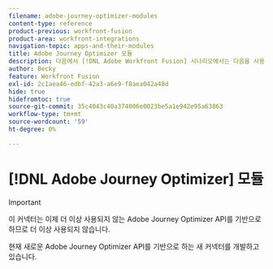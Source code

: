 ```yaml
---
filename: adobe-journey-optimizer-modules
content-type: reference
product-previous: workfront-fusion
product-area: workfront-integrations
navigation-topic: apps-and-their-modules
title: Adobe Journey Optimizer 모듈
description: 다음에서 [!DNL Adobe Workfront Fusion] 시나리오에서는 다음을 사용하는 워크플로를 자동화할 수 있습니다 [!DNL Adobe Journey Optimizer]을 여러 타사 응용 프로그램 및 서비스에 연결할 수 있습니다.
author: Becky
feature: Workfront Fusion
exl-id: 2c1aea46-edbf-42a3-a6e9-f8aea042a48d
hide: true
hidefromtoc: true
source-git-commit: 35c4043c40a374006e0023be5a1e942e95a63863
workflow-type: tm+mt
source-wordcount: '59'
ht-degree: 0%

---
```


# [!DNL Adobe Journey Optimizer] 모듈

>[!IMPORTANT]
>
>이 커넥터는 이제 더 이상 사용되지 않는 Adobe Journey Optimizer API를 기반으로 하므로 더 이상 사용되지 않습니다.
>
>현재 새로운 Adobe Journey Optimizer API를 기반으로 하는 새 커넥터를 개발하고 있습니다.

<!--

In an [!DNL Adobe Workfront Fusion] scenario, you can automate workflows that use [!DNL Adobe Journey Optimizer], as well as connect it to multiple third-party applications and services. [!DNL Adobe Journey Optimizer] modules allow you to create, read, update, or delete records, or perform a custom API call to the [!DNL Adobe Journey Optimizer] API.


If you need instructions on creating a scenario, see [Create a scenario](../../workfront-fusion/scenarios/create-a-scenario.md).

For information about modules, see [Modules in [!DNL Adobe Workfront Fusion]](../../workfront-fusion/modules/modules.md).

## Access requirements

You must have the following access to use the functionality in this article:

<table>
  <col/>
  <col/>
  <tbody>
    <tr>
      <td role="rowheader">[!DNL Adobe Workfront] plan*</td>
      <td>
        <p>[!UICONTROL Pro] or higher</p>
      </td>
    </tr>
    <tr>
      <td role="rowheader">[!DNL Adobe Workfront] license*</td>
      <td>
        <p>[!UICONTROL Plan], [!UICONTROL Work]</p>
      </td>
    </tr>
    <tr>
      <td role="rowheader">[!DNL Adobe Workfront Fusion] license**</td>
      <td>
   <p>Current license requirement: No [!DNL Workfront Fusion] license requirement.</p>
   <p>Or</p>
   <p>Legacy license requirement: [!UICONTROL [!DNL Workfront Fusion] for Work Automation and Integration] </p>
   </td>
    </tr>
    <tr>
      <td role="rowheader">Product</td>
      <td>
   <p>Current product requirement: If you have the [!UICONTROL Select] or [!UICONTROL Prime] [!DNL Adobe Workfront] Plan, your organization must purchase [!DNL Adobe Workfront Fusion] as well as [!DNL Adobe Workfront] to use functionality described in this article. [!DNL Workfront Fusion] is included in the [!UICONTROL Ultimate] [!DNL Workfront] plan.</p>
   <p>Or</p>
   <p>Legacy product requirement: Your organization must purchase [!DNL Adobe Workfront Fusion] as well as [!DNL Adobe Workfront] to use functionality described in this article.</p>
   </td>
    </tr>
  </tbody>
</table>


To find out what plan, license type, or access you have, contact your [!DNL Workfront] administrator.

For information on [!DNL Adobe Workfront Fusion] licenses, see [[!DNL Adobe Workfront Fusion] licenses](../../workfront-fusion/get-started/license-automation-vs-integration.md).

## Prerequisites

Before you can use the [!DNL Adobe Journey Optimizer] connector, you must ensure that the following prerequisites are met:

* You must have an active [!DNL Adobe Journey Optimizer] account.

## Create a connection to [!DNL Adobe Journey Optimizer]

To create a connection for your [!DNL Adobe Journey Optimizer] modules:

1. In any [!DNL Adobe Journey Optimizer] module, click **[!UICONTROL Add]** next to the Connection box.

1. Fill in the following fields:

   <table style="table-layout:auto"> 
      <col class="TableStyle-TableStyle-List-options-in-steps-Column-Column1">
      </col>
      <col class="TableStyle-TableStyle-List-options-in-steps-Column-Column2">
      </col>
      <tbody>
        <tr>
          <td role="rowheader">[!UICONTROL Connection name]</td>
          <td>
            <p>Enter a name for this connection.</p>
          </td>
        </tr>
        <tr>
          <td role="rowheader">[!UICONTROL Client ID]</td>
          <td>Enter your [!DNL Adobe] [!UICONTROL Client ID]. This can be found in the [!UICONTROL Credentials details] section of the [!DNL Adobe Developer Console].</td>
        </tr>
        <tr>
          <td role="rowheader">[!UICONTROL Client Secret]</td>
          <td>Enter your [!DNL Adobe] [!UICONTROL Client Secret]. This can be found in the [!UICONTROL Credentials details] section of the [!DNL Adobe Developer Console].
        </tr>
        <tr>
          <td role="rowheader">[!UICONTROL Technical account ID]</td>
          <td>Enter your [!DNL Adobe] [!UICONTROL Technical account ID]. This can be found in the [!UICONTROL Credentials details] section of the [!DNL Adobe Developer Console].
        </tr>
        <tr>
          <td role="rowheader">[!UICONTROL Organization ID]</td>
          <td>Enter your [!DNL Adobe] [!UICONTROL Organization ID]. This can be found in the [!UICONTROL Credentials details] section of the [!DNL Adobe Developer Console].
        </tr>
        <tr>
          <td role="rowheader">[!UICONTROL Meta scopes]</td>
          <td>
            Enter any meta scopes needed for the connection.
          </td>
        </tr>
        <tr>
          <td role="rowheader">[!UICONTROL Private key]</td>
          <td>
            <p>Enter the private key that was generated when your credentials were created in the [!DNL Adobe Developer Console]. </p>
            <p>To extract your private key or certificate:</p>
            <ol>
              <li value="1">
                <p>Click <b>[!UICONTROL Extract]</b>.</p>
              </li>
              <li value="2">
                <p>Select the type of file you are extracting.</p>
              </li>
              <li value="3">
                <p>Select the file that contains the private key or certificate.</p>
              </li>
              <li value="4">
                <p>Enter the password for the file.</p>
              </li>
              <li value="5">
                <p>Click <b>[!UICONTROL Save]</b> to extract the file and return to the connection setup.</p>
              </li>
            </ol>
          </td>
        </tr>
      </tbody>
    </table>
1. Click **[!UICONTROL Continue]** to save the connection and return to the module.

## [!DNL Adobe Journey Optimizer] modules and their fields

When you configure [!DNL Adobe Journey Optimizer] modules, [!DNL Workfront Fusion] displays the fields listed below. Along with these, additional [!DNL Adobe Journey Optimizer] fields might display, depending on factors such as your access level in the app or service. A bolded title in a module indicates a required field.

If you see the map button above a field or function, you can use it to set variables and functions for that field. For more information, see [Map information from one module to another in [!DNL Adobe Workfront Fusion]](../../workfront-fusion/mapping/map-information-between-modules.md).

![](assets/map-toggle-350x74.png)

* [Actions](#actions)
* [Searches](#searches)

### Actions

* [[!UICONTROL Create a record]](#create-a-record)
* [[!UICONTROL Make a custom API call]](#make-a-custom-api-call)
* [[!UICONTROL Delete a record]](#delete-a-record)
* [[!UICONTROL Update a record]](#update-a-record)

#### [!UICONTROL Create a record]

This action module creates a placement, decision rule, tag, personalized offer, collection, or fallback offer.

<table>
  <col/>
  <col/>
  <tbody>
    <tr>
      <td role="rowheader">[!UICONTROL Connection]</td>
     <td>For instructions on creating a connection to [!DNL Adobe Journey Optimizer], see <a href="#create-a-connection-to-adobe-journey-optimizer" class="MCXref xref" >Create a connection to [!DNL Adobe Journey Optimizer]</a> in this article.</td>
    </tr>
    <tr>
      <td role="rowheader">
        [!UICONTROL Record type]
      </td>
      <td>
        Select the type of record that you want to create
        <ul>
        <li><b>[!UICONTROL Placement]</b>: Continue to <a href="#placement-fields" >[!UICONTROL Placement] fields</a>.</li>
        <li><b>[!UICONTROL Decision rule]</b>: Continue to <a href="#decision-rule-fields" >[!UICONTROL Decision rule] fields</a>.</li>
        <li><b>[!UICONTROL Decision]</b>: Continue to <a href="#decision-fields" >[!UICONTROL Decision] fields</a>.</li>
        <li><b>[!UICONTROL Tag]</b>: Continue to <a href="#tag-fields" >[!UICONTROL Tag] fields</a>.</li>
        <li><b>[!UICONTROL Collection]</b>: Continue to <a href="#collection-fields" >[!UICONTROL Collection] fields</a>.</li>
        <li><b>[!UICONTROL Fallback offer]</b>: Continue to <a href="#fallback-offer-fields" >[!UICONTROL Fallback offer] fields</a>.</li>
        <li><b>[!UICONTROL Personalized offer]</b>: Continue to <a href="#personalized-offer-fields" >[!UICONTROL Personalized offer] fields</a>.</li>
        </ul>
      </td>
    </tr>
  </tbody>
</table>

##### [!UICONTROL Placement] fields

<table>
  <col/>
  <col/>
  <tbody>
    <tr>
      <td role="rowheader">[!UICONTROL Name]</td>
     <td>Enter or map a name for the placement.</td>
    </tr>
    <tr>
      <td role="rowheader">
        [!UICONTROL Description]
      </td>
      <td>Enter or map a description for the placement.
      </td>
    </tr>
  </tbody>
</table>


##### [!UICONTROL Decision rule] fields

<table>
  <col/>
  <col/>
  <tbody>
    <tr>
      <td role="rowheader">[!UICONTROL Name]</td>
     <td>Enter or map a name for the description rule.</td>
    </tr>
    <tr>
      <td role="rowheader">
        [!UICONTROL Description]
      </td>
      <td>Enter or map a description for the decision rule.
      </td>
    </tr>
    <tr>
      <td role="rowheader">
        [!UICONTROL Condition]
      </td>
      <td>Enter or map the condition the decision rule.
      </td>
    </tr>
  </tbody>
</table>

##### [!UICONTROL Decision] fields

<table>
  <col/>
  <col/>
  <tbody>
    <tr>
      <td role="rowheader">[!UICONTROL Name]</td>
     <td>Enter or map a name for the description rule.</td>
    </tr>
    <tr>
      <td role="rowheader">[!UICONTROL Status]</td>
      <td>Select the status for the decision.
      </td>
    </tr>
    <tr>
      <td role="rowheader">[!UICONTROL Start date]</td>
      <td><p>Enter or map the start date for the decision.</p><p>For a list of supported date formats, see <a href="../../workfront-fusion/mapping/type-coercion.md" class="MCXref xref">Type coercion in [!DNL Adobe Workfront Fusion]</a>.</p>
      </td>
    </tr>
   <tr>
      <td role="rowheader">[!UICONTROL End date]</td>
      <td><p>Enter or map the end date for the decision.</p><p>For a list of supported date formats, see <a href="../../workfront-fusion/mapping/type-coercion.md" class="MCXref xref">Type coercion in [!DNL Adobe Workfront Fusion]</a>.</p>
      </td>
    </tr>
   <tr>
      <td role="rowheader">[!UICONTROL Placements]</td>
      <td>Select the placements to add to this decision
      </td>
    </tr>
   <tr>
      <td role="rowheader">[!UICONTROL Collection]</td>
      <td>Select the offer collection that contains the offers that this decision will consider.
      </td>
    </tr>
   <tr>
      <td role="rowheader">[!UICONTROL Fallback offer]</td>
      <td>Select the fallback offer that will be presented to customers that do not match the rules for this decision.
      </td>
    </tr>
  </tbody>
</table>

##### [!UICONTROL Tag] fields

<table>
  <col/>
  <col/>
  <tbody>
    <tr>
      <td role="rowheader">[!UICONTROL Name]</td>
     <td>Enter or map a name for the tag.</td>
    </tr>
  </tbody>
</table>

##### [!UICONTROL Collection] fields

<table>
  <col/>
  <col/>
  <tbody>
    <tr>
      <td role="rowheader">[!UICONTROL Name]</td>
     <td>Enter or map a name for the collection.</td>
    </tr>
    <tr>
      <td role="rowheader">
        [!UICONTROL Filter Type]
      </td>
      <td>
      </td>
    </tr>
    <tr>
      <td role="rowheader">
        [!UICONTROL Elements]
      </td>
      <td>Select the tags to include in the colelction.
      </td>
    </tr>
  </tbody>
</table>

##### [!UICONTROL Fallback offer] fields

<table>
  <col/>
  <col/>
  <tbody>
    <tr>
      <td role="rowheader">[!UICONTROL Name]</td>
     <td>Enter or map a name for the fallback offer.</td>
    </tr>
    <tr>
      <td role="rowheader">
        [!UICONTROL Status]
      </td>
      <td> Select the status of the fallback offer.
      </td>
    </tr>
    <tr>
      <td role="rowheader">
        [!UICONTROL Placement]
      </td>
      <td>Enter or map the placement for the fallback offer.
      </td>
    </tr>
  </tbody>
</table>

##### [!UICONTROL Personalized offer] fields

<table>
  <col/>
  <col/>
  <tbody>
    <tr>
      <td role="rowheader">[!UICONTROL Name]</td>
     <td>Enter or map a name for the description rule.</td>
    </tr>
    <tr>
      <td role="rowheader">[!UICONTROL Status]</td>
      <td>Select the status for the decision.
      </td>
    </tr>
    <tr>
      <td role="rowheader">Placement</td>
      <td>Select the placement for the personalized offer.
      </td>
    </tr>
    <tr>
      <td role="rowheader">[!UICONTROL Start date]</td>
      <td><p>Enter or map the start date for the personalized offer.</p><p>For a list of supported date formats, see <a href="../../workfront-fusion/mapping/type-coercion.md" class="MCXref xref">Type coercion in [!DNL Adobe Workfront Fusion]</a>.</p>
      </td>
    </tr>
   <tr>
      <td role="rowheader">[!UICONTROL End date]</td>
      <td><p>Enter or map the end date for the personalized offer.</p><p>For a list of supported date formats, see <a href="../../workfront-fusion/mapping/type-coercion.md" class="MCXref xref">Type coercion in [!DNL Adobe Workfront Fusion]</a>.</p>
      </td>
    </tr>
   <tr>
      <td role="rowheader">[!UICONTROL Decision rules]</td>
      <td>Select the decision rules to add to this personalized offer.
      </td>
    </tr>
   <tr>
      <td role="rowheader">[!UICONTROL Priority]</td>
      <td>Select the priority of this offer. Priority affects whether this offer will be presented rather than another offer.
      </td>
    </tr>
   <tr>
      <td role="rowheader">[!UICONTROL Capping constraint]</td>
      <td>Enter or map the number of times this offer will be presented.
      </td>
    </tr>
  </tbody>
</table>

#### [!UICONTROL Delete a record]

This action module deletes a single record in [!DNL Adobe Journey Optimizer].

<table>
  <col/>
  <col/>
  <tbody>
    <tr>
      <td role="rowheader">[!UICONTROL Connection]</td>
     <td>For instructions on creating a connection to [!DNL Adobe Journey Optimizer], see <a href="#create-a-connection-to-adobe-journey-optimizer" class="MCXref xref" >Create a connection to [!DNL Adobe Journey Optimizer]</a> in this article.</td>
    </tr>
    <tr>
      <td role="rowheader">
        [!UICONTROL Record type]
      </td>
      <td>
        Select the type of record that you want to delete
        <ul>
        <li>[!UICONTROL Placement]</li>
        <li>[!UICONTROL Decision rule]</li>
        <li>[!UICONTROL Decision]</li>
        <li>[!UICONTROL Tag]</li>
        <li>[!UICONTROL Collection]</li>
        <li>[!UICONTROL Fallback offer]</li>
        <li>[!UICONTROL Personalized offer]</li>
        </ul>
      </td>
    </tr>
    <tr>
      <td role="rowheader">[!UICONTROL Placement]/[!UICONTROL Decision rule]/[!UICONTROL Decision]/[!UICONTROL Tag]/[!UICONTROL Collection]/[!UICONTROL Fallback offer]/[!UICONTROL Personalized offer]
      </td>
      <td>
        Select the record that you want to delete.
      </td>
    </tr>

</tbody>
</table>

#### [!UICONTROL Make a custom API call]

This module makes a custom API call to the [!DNL Adobe Journey Optimizer] API

<table>
  <col/>
  <col/>
  <tbody>
    <tr>
     <td role="rowheader">[!UICONTROL Connection]</td>
     <td>For instructions on creating a connection to [!DNL Adobe Journey Optimizer], see <a href="#create-a-connection-to-adobe-journey-optimizer" class="MCXref xref" >Create a connection to [!DNL Adobe Journey Optimizer]</a> in this article.</td>
    </tr>
    <tr>
      <td role="rowheader">
        <p>[!UICONTROL Path]</p>
      </td>
      <td>
        <p>Enter a path relative to {baseURL} starting with<code>/</code></p>
      </td>
    </tr>
    <tr>
      <td role="rowheader">
        <p>[!UICONTROL Method]</p>
      </td>
   <td> <p>Select the HTTP request method you need to configure the API call. For more information, see <a href="../../workfront-fusion/modules/http-request-methods.md" class="MCXref xref" data-mc-variable-override="">HTTP request methods in [!DNL Adobe Workfront Fusion]</a>.</p> </td> 
      </td>
    </tr>
    <tr>
      <td role="rowheader">[!UICONTROL Headers]</td>
      <td>
        <p>Add the headers of the request in the form of a standard JSON object.</p>
        <p>For example, <code>{"Content-type":"application/json"}</code></p>
        <p>Workfront Fusion adds authorization headers and x-api-key headers automatically.</p>
      </td>
    </tr>
    <tr>
      <td role="rowheader">[!UICONTROL Query String]  </td>
      <td>
        <p>Enter the request query string.</p>
      </td>
    </tr>
    <tr>
      <td role="rowheader">[!UICONTROL Body]</td>
   <td> <p>Add the body content for the API call in the form of a standard JSON object.</p> <p>Note:  <p>When using conditional statements such as <code>if</code> in your JSON, put the quotation marks outside of the conditional statement.</p> 
     <div class="example" data-mc-autonum="<b>Example: </b>"> 
      <p> <img src="assets/quotes-in-json-350x120.png" style="width: 350;height: 120;"> </p> 
     </div> </p> </td>     </tr>
     <tr>
      <td role="rowheader">[!UICONTROL Limit]  </td>
      <td>
        <p>Enter the maximum number of results that you want the module to return in one execution cycle.</p>
      </td>
    </tr>
  </tbody>
</table>

#### [!UICONTROL Delete a Record]

This action module deletes a single record in [!DNL Adobe Journey Optimizer].

<table>
  <col/>
  <col/>
  <tbody>
    <tr>
     <td role="rowheader">[!UICONTROL Connection]</td>
     <td>For instructions on creating a connection to [!DNL Adobe Journey Optimizer], see <a href="#create-a-connection-to-adobe-journey-optimizer" class="MCXref xref" >Create a connection to [!DNL Adobe Journey Optimizer]</a> in this article.</td>
    </tr>
    <tr>
      <td role="rowheader">
        [!UICONTROL Record Type]
      </td>
      <td>
        Select the type of record that you want to delete
        <ul>
        <li>[!UICONTROL Placement]</li>
        <li>[!UICONTROL Decision rule]</li>
        <li>[!UICONTROL Decision]</li>
        <li>[!UICONTROL Tag]</li>
        <li>[!UICONTROL Collection]</li>
        <li>[!UICONTROL Fallback offer]</li>
        <li>[!UICONTROL Personalized offer]</li>
        </ul>
      </td>
    </tr>
    <tr>
      <td role="rowheader">[!UICONTROL Placement]/[!UICONTROL Decision rule]/[!UICONTROL Decision]/[!UICONTROL Tag]/[!UICONTROL Collection]/[!UICONTROL Fallback offer]/[!UICONTROL Personalized offer]
      </td>
      <td>
        Select the record that you want to delete.
      </td>
    </tr>

</tbody>
</table>

#### [!UICONTROL Update a record]

This action module creates a placement, decision, decision rule, tag, personalized offer, collection, or fallback offer.

<table>
  <col/>
  <col/>
  <tbody>
    <tr>
     <td role="rowheader">[!UICONTROL Connection]</td>
     <td>For instructions on creating a connection to [!DNL Adobe Journey Optimizer], see <a href="#create-a-connection-to-adobe-journey-optimizer" class="MCXref xref" >Create a connection to [!DNL Adobe Journey Optimizer]</a> in this article.</td>
    </tr>
    <tr>
      <td role="rowheader">
        [!UICONTROL Record type]
      </td>
      <td>
        Select the type of record that you want to update
        <ul>
        <li>[!UICONTROL Placement]</li>
        <li>[!UICONTROL Decision rule]</li>
        <li>[!UICONTROL Decision]</li>
        <li>[!UICONTROL Tag]</li>
        <li>[!UICONTROL Collection]</li>
        <li>[!UICONTROL Fallback offer]</li>
        <li>[!UICONTROL Personalized offer]</li>
        </ul>
      </td>
    </tr>
    <tr>
      <td role="rowheader">[!UICONTROL Placement]/[!UICONTROL Decision rule]/[!UICONTROL Decision]/[!UICONTROL Tag]/[!UICONTROL Collection]/[!UICONTROL Fallback offer]/[!UICONTROL Personalized offer]
      </td>
      <td>
        Select the record that you want to update.
      </td>
    </tr>
    <tr>
      <td role="rowheader">
        [!UICONTROL Fields]
      </td>
      <td>For each field that you want to update:
      <ol>
      <li>Click <b>[!UICONTROL Add]</b>.</li>
      <li>Select whether you want to add, replace, or remove values.</li>
      <li>Enter the field that you want to update.</li>
      <li>Enter the new value for the field.</li>
      </td>
    </tr>

</tbody>
</table>


### Searches

#### [!UICONTROL List records]

This search module lists records of the selected type, returning results based on criteria you specify.

<table>
  <col/>
  <col/>
  <tbody>
    <tr>
     <td role="rowheader">[!UICONTROL Connection]</td>
     <td>For instructions on creating a connection to [!DNL Adobe Journey Optimizer], see <a href="#create-a-connection-to-adobe-journey-optimizer" class="MCXref xref" >Create a connection to [!DNL Adobe Journey Optimizer]</a> in this article.</td>
    </tr>
    <tr>
      <td role="rowheader">
        <p>[!UICONTROL Record type]</p>
      </td>
      <td>
        <p>Select the type of record that you want to list.</p>
        <ul>
        <li>[!UICONTROL Placement]</li>
        <li>[!UICONTROL Decision rule]</li>
        <li>[!UICONTROL Decision]</li>
        <li>[!UICONTROL Tag]</li>
        <li>[!UICONTROL Collection]</li>
        <li>[!UICONTROL Fallback offer]</li>
        <li>[!UICONTROL Personalized offer]</li>
       </ul>
      </td>
    </tr>
    <tr>
      <td role="rowheader">
        <p>[!UICONTROL Query operator]</p>
      </td>
      <td>
        <p>Select an operator to apply to parameters in the query</p>
      </td>
    </tr>
    <tr>
      <td role="rowheader">[!UICONTROL Fields]</td>
      <td><p>If you want to limit the search to specific fields, enter the fields. For each field that you want to limit the search to, click [!UICONTROL Add item] and enter the name of the field.</p><p>Path expressions are in the form of dot separated paths such as <code>_instance.xdm:name</code>.</p>
      </td>
    </tr>
    <tr>
      <td role="rowheader">[!UICONTROL Order by] </td>
      <td>Enter or map the property by which you want to order results.
      </td>
    </tr>
    <tr>
      <td role="rowheader">[!UICONTROL Order direction]</td>
   <td>Select whether you want to order results by ascending or descending direction.
    </td>
     </tr>
  </tbody>
</table>

-->
